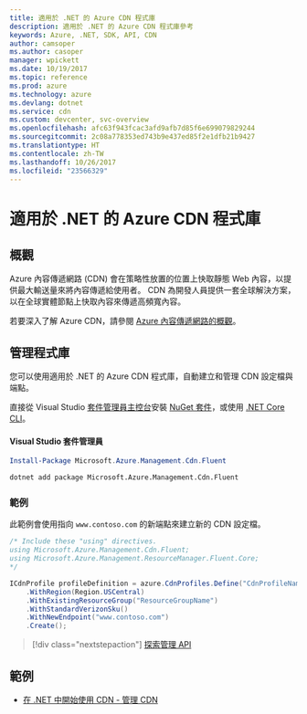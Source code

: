 ```yaml
---
title: 適用於 .NET 的 Azure CDN 程式庫
description: 適用於 .NET 的 Azure CDN 程式庫參考
keywords: Azure, .NET, SDK, API, CDN
author: camsoper
ms.author: casoper
manager: wpickett
ms.date: 10/19/2017
ms.topic: reference
ms.prod: azure
ms.technology: azure
ms.devlang: dotnet
ms.service: cdn
ms.custom: devcenter, svc-overview
ms.openlocfilehash: afc63f943fcac3afd9afb7d85f6e699079829244
ms.sourcegitcommit: 2c08a778353ed743b9e437ed85f2e1dfb21b9427
ms.translationtype: HT
ms.contentlocale: zh-TW
ms.lasthandoff: 10/26/2017
ms.locfileid: "23566329"
---
```

# <a name="azure-cdn-libraries-for-net"></a>適用於 .NET 的 Azure CDN 程式庫

## <a name="overview"></a>概觀

Azure 內容傳遞網路 (CDN) 會在策略性放置的位置上快取靜態 Web 內容，以提供最大輸送量來將內容傳遞給使用者。 CDN 為開發人員提供一套全球解決方案，以在全球實體節點上快取內容來傳遞高頻寬內容。

若要深入了解 Azure CDN，請參閱 [Azure 內容傳遞網路的概觀](https://docs.microsoft.com/azure/cdn/cdn-overview)。


## <a name="management-library"></a>管理程式庫

您可以使用適用於 .NET 的 Azure CDN 程式庫，自動建立和管理 CDN 設定檔與端點。 

直接從 Visual Studio [套件管理員主控台][PackageManager]安裝 [NuGet 套件](https://www.nuget.org/packages/Microsoft.Azure.Management.Cdn.Fluent)，或使用 [.NET Core CLI][DotNetCLI]。

#### <a name="visual-studio-package-manager"></a>Visual Studio 套件管理員

```powershell
Install-Package Microsoft.Azure.Management.Cdn.Fluent
```

```bash
dotnet add package Microsoft.Azure.Management.Cdn.Fluent
```

### <a name="example"></a>範例

此範例會使用指向 `www.contoso.com` 的新端點來建立新的 CDN 設定檔。

```csharp
/* Include these "using" directives.
using Microsoft.Azure.Management.Cdn.Fluent;
using Microsoft.Azure.Management.ResourceManager.Fluent.Core;
*/

ICdnProfile profileDefinition = azure.CdnProfiles.Define("CdnProfileName")
    .WithRegion(Region.USCentral)
    .WithExistingResourceGroup("ResourceGroupName")
    .WithStandardVerizonSku()
    .WithNewEndpoint("www.contoso.com")
    .Create();

```

> [!div class="nextstepaction"]
> [探索管理 API](/dotnet/api/overview/azure/cdn/management)


## <a name="samples"></a>範例

* [在 .NET 中開始使用 CDN - 管理 CDN](https://github.com/Azure-Samples/cdn-dotnet-manage-cdn)

[PackageManager]: https://docs.microsoft.com/nuget/tools/package-manager-console
[DotNetCLI]: https://docs.microsoft.com/dotnet/core/tools/dotnet-add-package
